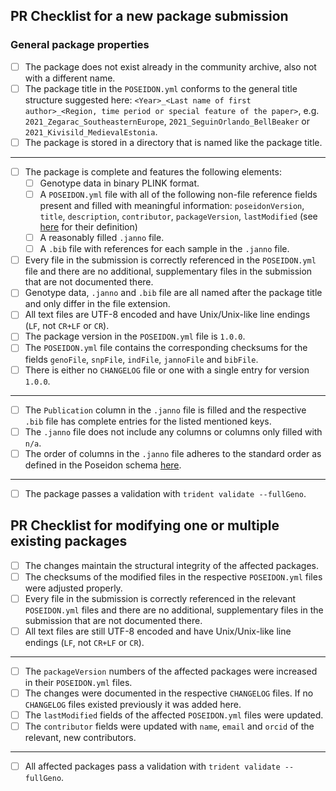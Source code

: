 <!--
# Adding or modifying a package in poseidon-framework/community-archive

Hello there!

Thanks for either
i. preparing a new package for submission to the community archive or
ii. improving one or multiple packages.

Both tasks are described in the submission guide here: https://www.poseidon-adna.org/#/archive_submission_guide

Please ensure you are completing all the TODOs below.
-->

<!-- TODO: Delete this section if you are not adding a new package, but only modify an existing one. -->

## PR Checklist for a new package submission

### General package properties

- [ ] The package does not exist already in the community archive, also not with a different name.
- [ ] The package title in the `POSEIDON.yml` conforms to the general title structure suggested here: `<Year>_<Last name of first author>_<Region, time period or special feature of the paper>`, e.g. `2021_Zegarac_SoutheasternEurope`, `2021_SeguinOrlando_BellBeaker` or `2021_Kivisild_MedievalEstonia`.
- [ ] The package is stored in a directory that is named like the package title.

***

- [ ] The package is complete and features the following elements:
  - [ ] Genotype data in binary PLINK format.
  - [ ] A `POSEIDON.yml` file with all of the following non-file reference fields present and filled with meaningful information: `poseidonVersion`, `title`, `description`, `contributor`, `packageVersion`, `lastModified` (see [here](https://github.com/poseidon-framework/poseidon-schema/blob/master/POSEIDON_yml_fields.tsv) for their definition)
  - [ ] A reasonably filled `.janno` file.
  - [ ] A `.bib` file with references for each sample in the `.janno` file.
- [ ] Every file in the submission is correctly referenced in the `POSEIDON.yml` file and there are no additional, supplementary files in the submission that are not documented there.
- [ ] Genotype data, `.janno` and `.bib` file are all named after the package title and only differ in the file extension.
- [ ] All text files are UTF-8 encoded and have Unix/Unix-like line endings (`LF`, not `CR+LF` or `CR`).
- [ ] The package version in the `POSEIDON.yml` file is `1.0.0`.
- [ ] The `POSEIDON.yml` file contains the corresponding checksums for the fields `genoFile`, `snpFile`, `indFile`, `jannoFile` and `bibFile`.
- [ ] There is either no `CHANGELOG` file or one with a single entry for version `1.0.0`.

***

- [ ] The `Publication` column in the `.janno` file is filled and the respective `.bib` file has complete entries for the listed mentioned keys.
- [ ] The `.janno` file does not include any columns or columns only filled with `n/a`.
- [ ] The order of columns in the `.janno` file adheres to the standard order as defined in the Poseidon schema [here](https://github.com/poseidon-framework/poseidon-schema/blob/master/janno_columns.tsv).

***

- [ ] The package passes a validation with `trident validate --fullGeno`.

<!-- TODO: Delete this section if you are not modifying an existing package, but add an entirely new one. -->

## PR Checklist for modifying one or multiple existing packages

- [ ] The changes maintain the structural integrity of the affected packages.
- [ ] The checksums of the modified files in the respective `POSEIDON.yml` files were adjusted properly.
- [ ] Every file in the submission is correctly referenced in the relevant `POSEIDON.yml` files and there are no additional, supplementary files in the submission that are not documented there.
- [ ] All text files are still UTF-8 encoded and have Unix/Unix-like line endings (`LF`, not `CR+LF` or `CR`).

***

- [ ] The `packageVersion` numbers of the affected packages were increased in their `POSEIDON.yml` files.
- [ ] The changes were documented in the respective `CHANGELOG` files. If no `CHANGELOG` files existed previously it was added here.
- [ ] The `lastModified` fields of the affected `POSEIDON.yml` files were updated.
- [ ] The `contributor` fields were updated with `name`, `email` and `orcid` of the relevant, new contributors.

***

- [ ] All affected packages pass a validation with `trident validate --fullGeno`.

<!-- TODO: Follow the steps outlined above and tick them off as you go. -->